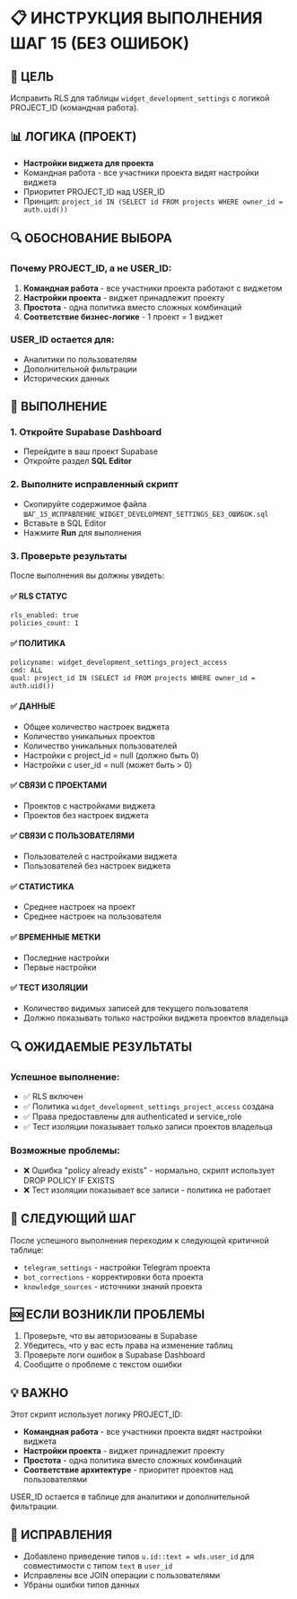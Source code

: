 # 📋 ИНСТРУКЦИЯ ВЫПОЛНЕНИЯ ШАГ 15 (БЕЗ ОШИБОК)

## 🎯 ЦЕЛЬ
Исправить RLS для таблицы `widget_development_settings` с логикой PROJECT_ID (командная работа).

## 📊 ЛОГИКА (ПРОЕКТ)
- **Настройки виджета для проекта**
- Командная работа - все участники проекта видят настройки виджета
- Приоритет PROJECT_ID над USER_ID
- Принцип: `project_id IN (SELECT id FROM projects WHERE owner_id = auth.uid())`

## 🔍 ОБОСНОВАНИЕ ВЫБОРА

### Почему PROJECT_ID, а не USER_ID:
1. **Командная работа** - все участники проекта работают с виджетом
2. **Настройки проекта** - виджет принадлежит проекту
3. **Простота** - одна политика вместо сложных комбинаций
4. **Соответствие бизнес-логике** - 1 проект = 1 виджет

### USER_ID остается для:
- Аналитики по пользователям
- Дополнительной фильтрации
- Исторических данных

## 🚀 ВЫПОЛНЕНИЕ

### 1. Откройте Supabase Dashboard
- Перейдите в ваш проект Supabase
- Откройте раздел **SQL Editor**

### 2. Выполните исправленный скрипт
- Скопируйте содержимое файла `ШАГ_15_ИСПРАВЛЕНИЕ_WIDGET_DEVELOPMENT_SETTINGS_БЕЗ_ОШИБОК.sql`
- Вставьте в SQL Editor
- Нажмите **Run** для выполнения

### 3. Проверьте результаты
После выполнения вы должны увидеть:

#### ✅ RLS СТАТУС
```
rls_enabled: true
policies_count: 1
```

#### ✅ ПОЛИТИКА
```
policyname: widget_development_settings_project_access
cmd: ALL
qual: project_id IN (SELECT id FROM projects WHERE owner_id = auth.uid())
```

#### ✅ ДАННЫЕ
- Общее количество настроек виджета
- Количество уникальных проектов
- Количество уникальных пользователей
- Настройки с project_id = null (должно быть 0)
- Настройки с user_id = null (может быть > 0)

#### ✅ СВЯЗИ С ПРОЕКТАМИ
- Проектов с настройками виджета
- Проектов без настроек виджета

#### ✅ СВЯЗИ С ПОЛЬЗОВАТЕЛЯМИ
- Пользователей с настройками виджета
- Пользователей без настроек виджета

#### ✅ СТАТИСТИКА
- Среднее настроек на проект
- Среднее настроек на пользователя

#### ✅ ВРЕМЕННЫЕ МЕТКИ
- Последние настройки
- Первые настройки

#### ✅ ТЕСТ ИЗОЛЯЦИИ
- Количество видимых записей для текущего пользователя
- Должно показывать только настройки виджета проектов владельца

## 🔍 ОЖИДАЕМЫЕ РЕЗУЛЬТАТЫ

### Успешное выполнение:
- ✅ RLS включен
- ✅ Политика `widget_development_settings_project_access` создана
- ✅ Права предоставлены для authenticated и service_role
- ✅ Тест изоляции показывает только записи проектов владельца

### Возможные проблемы:
- ❌ Ошибка "policy already exists" - нормально, скрипт использует DROP POLICY IF EXISTS
- ❌ Тест изоляции показывает все записи - политика не работает

## 📝 СЛЕДУЮЩИЙ ШАГ
После успешного выполнения переходим к следующей критичной таблице:
- `telegram_settings` - настройки Telegram проекта
- `bot_corrections` - корректировки бота проекта
- `knowledge_sources` - источники знаний проекта

## 🆘 ЕСЛИ ВОЗНИКЛИ ПРОБЛЕМЫ
1. Проверьте, что вы авторизованы в Supabase
2. Убедитесь, что у вас есть права на изменение таблиц
3. Проверьте логи ошибок в Supabase Dashboard
4. Сообщите о проблеме с текстом ошибки

## 💡 ВАЖНО
Этот скрипт использует логику PROJECT_ID:
- **Командная работа** - все участники проекта видят настройки виджета
- **Настройки проекта** - виджет принадлежит проекту
- **Простота** - одна политика вместо сложных комбинаций
- **Соответствие архитектуре** - приоритет проектов над пользователями

USER_ID остается в таблице для аналитики и дополнительной фильтрации.

## 🔧 ИСПРАВЛЕНИЯ
- Добавлено приведение типов `u.id::text = wds.user_id` для совместимости с типом `text` в `user_id`
- Исправлены все JOIN операции с пользователями
- Убраны ошибки типов данных
